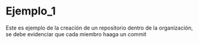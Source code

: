 # Ejemplo_1

 Este es ejemplo de la creación de un repositorio dentro de la organización, se debe evidenciar que cada miembro haaga un commit
